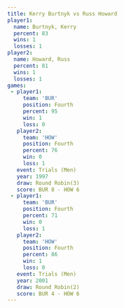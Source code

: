 ```yaml
---
title: Kerry Burtnyk vs Russ Howard
player1:              
  name: Burtnyk, Kerry
  percent: 83         
  wins: 1             
  losses: 1           
player2:              
  name: Howard, Russ  
  percent: 81         
  wins: 1             
  losses: 1           
games:
 - player1:          
     team: 'BUR'     
     position: Fourth
     percent: 95     
     win: 1          
     loss: 0         
   player2:          
     team: 'HOW'     
     position: Fourth
     percent: 76     
     win: 0          
     loss: 1         
   event: Trials (Men) 
   year: 1997          
   draw: Round Robin(3)
   score: BUR 8 - HOW 6
 - player1:          
     team: 'BUR'     
     position: Fourth
     percent: 71     
     win: 0          
     loss: 1         
   player2:          
     team: 'HOW'     
     position: Fourth
     percent: 86     
     win: 1          
     loss: 0         
   event: Trials (Men) 
   year: 2001          
   draw: Round Robin(2)
   score: BUR 4 - HOW 6
---
```

